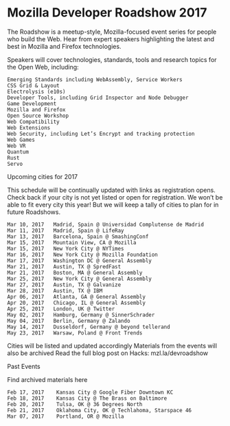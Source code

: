 # Mozilla Developer Roadshow 2017

The Roadshow is a meetup-style, Mozilla-focused event series for people who build the Web. Hear from expert speakers highlighting the latest and best in Mozilla and Firefox technologies.

Speakers will cover technologies, standards, tools and research topics for the Open Web, including:

    Emerging Standards including WebAssembly, Service Workers
    CSS Grid & Layout
    Electrolysis (e10s)
    Developer Tools, including Grid Inspector and Node Debugger
    Game Development
    Mozilla and Firefox
    Open Source Workshop
    Web Compatibility
    Web Extensions
    Web Security, including Let’s Encrypt and tracking protection
    Web Games
    Web VR
    Quantum
    Rust
    Servo
    
   Upcoming cities for 2017

This schedule will be continually updated with links as registration opens. Check back if your city is not yet listed or open for registration. We won’t be able to fit every city this year! But we will keep a tally of cities to plan for in future Roadshows.

    Mar 10, 2017   Madrid, Spain @ Universidad Complutense de Madrid
    Mar 11, 2017   Madrid, Spain @ LifeRay
    Mar 13, 2017   Barcelona, Spain @ SmashingConf
    Mar 15, 2017   Mountain View, CA @ Mozilla
    Mar 15, 2017   New York City @ NYTimes
    Mar 16, 2017   New York City @ Mozilla Foundation
    Mar 17, 2017   Washington DC @ General Assembly
    Mar 21, 2017   Austin, TX @ SpredFast
    Mar 21, 2017   Boston, MA @ General Assembly
    Mar 25, 2017   New York City @ General Assembly
    Mar 27, 2017   Austin, TX @ Galvanize
    Mar 28, 2017   Austin, TX @ IBM
    Apr 06, 2017   Atlanta, GA @ General Assembly
    Apr 20, 2017   Chicago, IL @ General Assembly
    Apr 25, 2017   London, UK @ Twitter
    May 02, 2017   Hamburg, Germany @ SinnerSchrader
    May 04, 2017   Berlin, Germany @ Zalando
    May 14, 2017   Dusseldorf, Germany @ beyond tellerand
    May 23, 2017   Warsaw, Poland @ Front Trends

   Cities will be listed and updated accordingly
   Materials from the events will also be archived
   Read the full blog post on Hacks: mzl.la/devroadshow

Past Events

Find archived materials here

    Feb 17, 2017    Kansas City @ Google Fiber Downtown KC
    Feb 18, 2017    Kansas City @ The Brass on Baltimore
    Feb 20, 2017    Tulsa, OK @ 36 Degrees North
    Feb 21, 2017    Oklahoma City, OK @ Techlahoma, Starspace 46
    Mar 07, 2017    Portland, OR @ Mozilla
